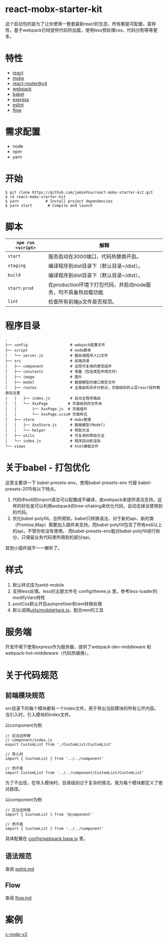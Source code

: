 # react-mobx-starter-kit

  这个启动包的是为了让你使用一整套最新react的生态，所有都是可配置，富特性，基于webpack已经提供代码热加载，使用less预处理css，代码分割等等更多。

# 特性
  * [react](https://doc.react-china.org/)
  * [mobx](http://cn.mobx.js.org/)
  * [react-router@v4](http://reacttraining.cn/)
  * [webpack](https://doc.webpack-china.org/)
  * [babel](https://babeljs.cn/)
  * [express](http://www.expressjs.com.cn/)
  * [eslint](http://eslint.cn/)
  * [flow](https://flow.org/en/)

# 需求配置
  * node
  * npm
  * yarn

# 开始
```
$ git clone https://github.com/jamieYou/react-mobx-starter-kit.git
$ cd react-mobx-starter-kit
$ yarn            # Install project dependencies
$ yarn start       # Compile and launch
```

# 脚本
|`npm run <script>`|解释|
|------------------|-----------|
|`start`|服务启动在3000端口，代码热替换开启。|
|`staging`|编译程序到dist目录下（默认目录~/dist）。|
|`build`|编译程序到dist目录下（默认目录~/dist）。|
|`start:prod`|在production环境下打包代码，并启动node服务，均不具备热加载功能|
|`lint`|检查所有前端js文件是否规范。|

# 程序目录
```
.
├── config                   # webpack配置文件
├── script                   # node脚本
│   └── server.js            # 服务端程序入口文件
├── src                      # 前端目录
│   ├── component            # 全局可复用的表现组件
│   ├── constants            # 常量（包括类型声明文件）
│   ├── image                # 图片
│   ├── model                # 数据模型的接口类型文件
│   ├── routes               # 主路由和异步分割点，页面级别的上层react组件都放在这里
│   │   ├── index.js         # 启动主程序路由
│   │   └── XxxPage         # 页面级别的文件夹
│   │       ├── XxxPage.js  # 页面组件
│   │       └── XxxPage.scss# 页面样式
│   ├── store                # mobx管理
│   │   ├── XxxStore.js      # 数据模型(Model)
│   │   └── helper           # 帮助方法
│   ├── utils                # 可复用的帮助方法
│   └── index.js             # 程序启动和渲染 
└── views                    # html模板文件
```
  
# 关于babel - 打包优化
  这里主要讲一下 babel-presets-env。使用babel-presets-env 代替 babel-presets-2015有以下特点。
  
  1. 代码中es6的import语法可以配置成不编译，由webpack来提供语法支持。这样的好处是可以利用webpack的tree-shaking来优化代码，自动去掉没使用到的代码。
  2. 优化babel-polyfill。总所周知，babel只转换语法，对于新的api、新的类（Promise,Map）需要加入插件来支持。而babel-polyfill包含了所有es6以上的api，不管你有没有使用。
  而babel-presets-env能对babel-polyfill进行拆分，只保留业务代码里所用到的部分api。

  其他小插件就不一一解析了。

# 样式
  1. 默认样式库为antd-mobile
  2. 支持less处理。less的主题文件在 config/theme.js 里，参考less-loader的modifyVars特性
  3. postCss默认开启autoprefixer和rem转换处理
  4. 默认调用[utils/mobileHack.js](utils/mobileHack.js)，配合rem的工具

# 服务端
  开发环境下使用express作为服务器，提供了webpack-dev-middleware 和 webpack-hot-middleware（代码热替换）。

# 关于代码规范
## 前端模块规范
  src目录下的每个模块都有一个index文件，用于导出当前模块的所有公开内容。当引入时，引入模块的index文件。
  
  以component为例

  ```
  // 应当这样做
  // component/index.js
  export CustomList from './CustomList/CustomList'

  // 导入时
  import { CustomList } from '../../component'
  
  // 而不是
  import CustomList from '../../component/CustomList/CustomList'
  ```
  
  为了不出现，在导入模块时，目录级别过于复杂的情况。我为每个模块都定义了绝对路径。
  
  以component为例

  ```
  // 应当这样做
  import { CustomList } from '@component'
  
  // 而不是
  import { CustomList } from '../../component'
  ```

  具体配置在 [config/webpack.base.js](config/webpack.base.js#L20) 里。
  
## 语法规范
  查阅 [eslint.md](docs/eslint.md)

## Flow
  查阅 [flow.md](docs/flow.md)

# 案例
  [c-node-v2](https://github.com/jamieYou/c-node-v2)

